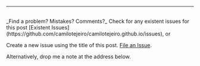 <br>
<hr>
<br>
_Find a problem? Mistakes? Comments?_     
Check for any existent issues for this post [Existent Issues](https://github.com/camilotejeiro/camilotejeiro.github.io/issues), or

Create a new issue using the title of this post. [File an Issue](https://github.com/camilotejeiro/camilotejeiro.github.io/issues/new).

Alternatively, drop me a note at the address below.
